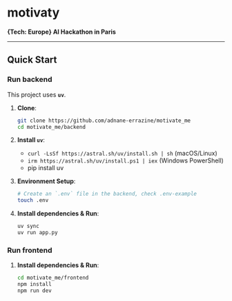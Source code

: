 # motivaty
**{Tech: Europe} AI Hackathon in Paris**

---

## Quick Start

### Run backend
This project uses **`uv`**.

1.  **Clone**:
    ```bash
    git clone https://github.com/adnane-errazine/motivate_me
    cd motivate_me/backend
    ```

2.  **Install `uv`**:
    * `curl -LsSf https://astral.sh/uv/install.sh | sh` (macOS/Linux)
    * `irm https://astral.sh/uv/install.ps1 | iex` (Windows PowerShell)
    * pip install uv

3.  **Environment Setup**:
    ```bash
    # Create an `.env` file in the backend, check .env-example
    touch .env
    ```

5.  **Install dependencies & Run**:
    ```bash
    uv sync
    uv run app.py
    ```

### Run frontend

1.  **Install dependencies & Run**:
    ```bash
    cd motivate_me/frontend
    npm install
    npm run dev
    ```
